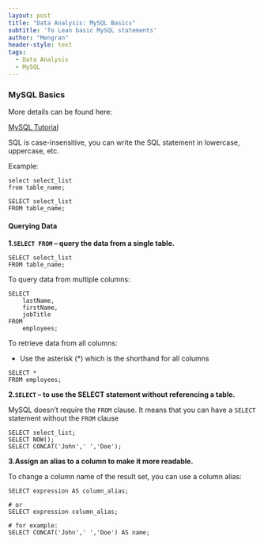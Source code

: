 ```yaml
---
layout: post
title: "Data Analysis: MySQL Basics"
subtitle: 'To Lean basic MySQL statements'
author: "Mengran"
header-style: text
tags:
  - Data Analysis
  - MySQL
---
```


### MySQL Basics

More details can be found here:

[MySQL Tutorial](https://www.mysqltutorial.org/mysql-basics/)

SQL is case-insensitive, you can write the SQL statement in lowercase, uppercase, etc.

Example:

```vim
select select_list
from table_name;
```

```vim
SELECT select_list
FROM table_name;
```

#### Querying Data

**1.`SELECT FROM` – query the data from a single table.**

```vim
SELECT select_list
FROM table_name;
```

To query data from multiple columns:

```vim
SELECT 
    lastName, 
    firstName, 
    jobTitle
FROM
    employees;
```

To retrieve data from all columns:
- Use the asterisk (*) which is the shorthand for all columns

```vim
SELECT * 
FROM employees;
```


**2.`SELECT` – to use the SELECT statement without referencing a table.**

MySQL doesn’t require the `FROM` clause. It means that you can have a `SELECT` statement without the `FROM` clause 

```vim
SELECT select_list;
SELECT NOW();
SELECT CONCAT('John',' ','Doe');
```

**3.Assign an alias to a column to make it more readable.**

To change a column name of the result set, you can use a column alias:

```vim
SELECT expression AS column_alias;

# or
SELECT expression column_alias;

# for example:
SELECT CONCAT('John',' ','Doe') AS name;
```






